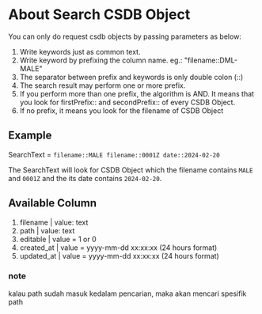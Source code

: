 # About Search CSDB Object

You can only do request csdb objects by passing parameters as below:

1. Write keywords just as common text.
1. Write keyword by prefixing the column name. eg.: "filename::DML-MALE"
1. The separator between prefix and keywords is only double colon (::)
1. The search result may perform one or more prefix.
1. If you perform more than one prefix, the algorithm is AND. It means that you look for firstPrefix:: and secondPrefix:: of every CSDB Object.
1. If no prefix, it means you look for the filename of CSDB Object

## Example
SearchText = ``` filename::MALE filename::0001Z date::2024-02-20 ```

The SearchText will look for CSDB Object which the filename contains `MALE` and `0001Z` and the its date contains `2024-02-20`.

## Available Column
1. filename | value: text
1. path | value: text
1. editable | value = 1 or 0
1. created_at | value = yyyy-mm-dd xx:xx:xx (24 hours format)
1. updated_at | value = yyyy-mm-dd xx:xx:xx (24 hours format)

### note
kalau path sudah masuk kedalam pencarian, maka akan mencari spesifik path
